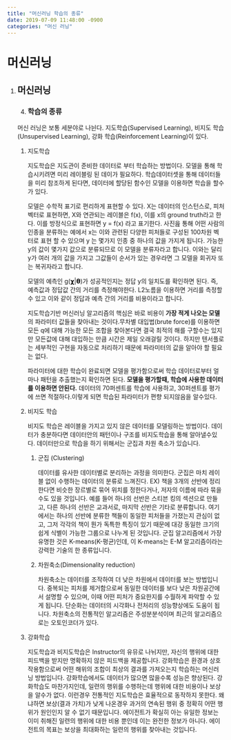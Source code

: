 ```yaml
---
title: "머신러닝 학습의 종류"
date: 2019-07-09 11:48:00 -0900
categories: "머신 러닝"
---
```




# 머신러닝

1. ## 머신러닝

   4. ### 학습의 종류

     머신 러닝은 보통 세분야로 나뉜다. 지도학습(Supervised Learning), 비지도 학습(Unsupervised Learning), 강화 학습(Reinforcement Learning)이 있다.
     
     1. 지도학습
     
        지도학습은 지도관이 준비한 데이터로 부터 학습하는 방법이다. 모델을 통해 학습시키려면 미리 레이블링 된 데이가 필요하다. 학습데이터셋을 통해 데이터들을 미리 참조하게 된다면, 데이터에 할당된 함수인 모델을 이용하면 학습을 할수가 있다.
     
        모델은 수학적 표기로 편리하게 표현할 수 있다. X는 데이터의 인스턴스로, 피처 벡터로 표현하면, X와 연관되는 레이블은 f(x), 이를 x의 ground truth라고 한다. 이를 방정식으로 표현하면 y = f(x) 라고 표기한다. 사진읊 통해 어떤 사람의 인종을 분류하는 예에서 x는 이와 관련된 다양한 피처들로 구성된 100차원 벡터로 표현 할 수 있으며 y 는 몇가지 인종 중 하나의 값을 가지게 됩니다. 가능한 y의 값이 몇가지 값으로 분류되므로 이 모델을 분류자라고 합니다. 이와는 달리 y가 여러 개의 값을 가지고 그값들이 순서가 있는 경우라면 그 모델을 회귀자 또는 복귀자라고 합니다.
     
        모델의 예측인 g(𝞆|𝝷)가 성공적인지는 정답 y의 일치도를 확인하면 된다. 즉, 예측값과 정답값 간의 거리를 측정해야한다. L2노름을 이용하면 거리를 측정할수 있고 이와 같이 정답과 예측 간의 거리를 비용이라고 합니다.
     
        지도학습기반 머신러닝 알고리즘의 핵심은 바로 비용이 **가장 적게 나오는 모델**의 파라미터 값들을 찾아내는 것이다.무차별 대입법(brute force)를 이용하면 모든 q에 대해 가능한 모든 조합을 찾아본다면 결국 최적의 해를 구할수는 있지만 모든값에 대해 대입하는 만큼 시간은 제일 오래걸릴 것이다. 하지만 텐서플로는 세부적인 구현을 자동으로 처리하기 때문에 파라미터의 값을 알아야 할 필요는 없다.
     
        파라미터에 대한 학습이 완료되면 모델을 평가함으로써 학습 데이터로부터 얼마나 패턴을 추출했는지 확인하면 된다. **모델을 평가할때, 학습에 사용한 데이터를 이용하면 안된다.** 데이터의 70퍼센트를 학습에 사용하고, 30퍼센트를 평가에 쓰면 적절하다.이렇게 되면 학습된 파라미터가 편향 되지않음을 알수있다.
     
     2. 비지도 학습
     
        비지도 학습은 레이블을 가지고 있지 않은 데이터를 모델링하는 방법이다. 데이터가 충분하다면 데이터안의 패턴이나 구조를 비지도학습을 통해 알아낼수있다. 데이터만으로 학습을 하기 위해서는 군집과 차원 축소가 있습니다. 
     
        1. 군집 (Clustering)
     
           데이터를 유사한 데이터별로 분리하는 과정을 의미한다. 군집은 마치 레이블 없이 수행하는 데이터의 분류로 느껴진다. EX) 책을 3개의 선반에 정리한다면 비슷한 장르별로 묶어 위치를 정한다거나, 저자의 이름에 따라 묶을 수도 있을 것입니다. 예를 들어 하나의 선반은 스티븐 킹의 섹션으로 만들고, 다른 하나의 선반은 교과서로, 마지막 선반은 기타로 분류합니다. 여기에서는 하나의 선반에 분류한 책들이 동일한 피처들을 가졌는지 관심이 없고, 그저 각각의 책이 뭔가 독특한 특징이 있기 때문에 대강 동일한 크기의 쉽게 식별이 가능한 그룹으로 나누게 된 것입니다. 군집 알고리즘에서 가장 유명한 것은 K-means(K-평균)인데, 이 K-means는 E-M 알고리즘이라는 강력한 기술의 한 종류입니다. 
     
        2. 차원축소(Dimensionality reduction)
     
           차원축소는 데이터를 조작하여 더 낮은 차원에서 데이터를 보는 방법입니다. 중복되는 피처를 제거함으로써 동일한 데이터를 보다 낮은 차원공간에서 설명할 수 있으며, 이때 어떤 피처가 중요한지를 수월하게 파악할 수 있게 됩니다. 단순화는 데이터의 시각화나 전처리의 성능향상에도 도움이 됩니다. 차원축소의 전통적인 알고리즘은 주성분분석이며 최근의 알고리즘으로는 오토인코더가 있다.
     
     3. 강화학습
     
        지도학습과 비지도학습은 Instructor의 유뮤로 나뉘지만, 자신의 행위에 대한 피드백을 받지만 명확하지 않은 피드백을 제공합니다. 강화학습은 환경과 상호작용함으로써 어떤 해위의 조합이 최상의 결과를 가져오는지 학습하는 머신러닝 방법입니다. 강화학습에서도 데이터가 많으면 많을수록 성능은 향상된다. 강화학습도 마찬가지인데, 일련의 행위를 수행하는데 행위에 대한 비용이나 보상을 알수가 없다. 이런경우 전통적인 지도학습은 효율적으로 동작하지 못한다. 왜냐하면 보상(결과 가치)가 낮게 나온경우 과거의 연속된 행위 중 정확히 어떤 행위가 원인인지 알 수 없기 때문입니다. 에이전트가 확실히 아는 유일한 정보는 이미 취해진 일련의 행위에 대한 비용 뿐인데 이는 완전한 정보가 아니다. 에이전트의 목표는 보상을 최대화하는 일련의 행위를 찾아내는 것입니다. 
     
      


